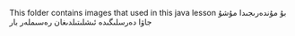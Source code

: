 This folder contains images that used in this java lesson
بۇ مۇندەرىجىدا مۇشۇ جاۋا دەرسلىگىدە ئىشلىتىلدىغان رەسىملەر بار
